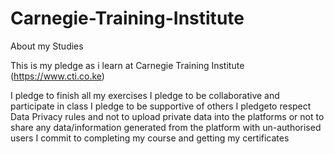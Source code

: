 # Carnegie-Training-Institute
About my Studies

This is my pledge as i learn at Carnegie Training Institute (https://www.cti.co.ke)

I pledge to finish all my exercises
I pledge to be collaborative and participate in class
I pledge to be supportive of others
I pledgeto respect Data Privacy rules and not to upload private data into the platforms or not to share any data/information generated from the platform with un-authorised users
I commit to completing my course and getting my certificates

